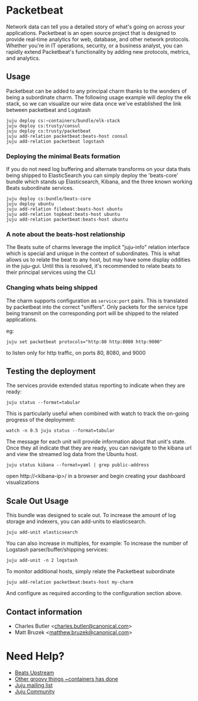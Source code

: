 # Packetbeat

Network data can tell you a detailed story of what's going on across your
applications. Packetbeat is an open source project that is designed to provide
real‑time analytics for web, database, and other network protocols. Whether
you're in IT operations, security, or a business analyst, you can rapidly
extend Packetbeat's functionality by adding new protocols, metrics, and
analytics.

## Usage

Packetbeat can be added to any principal charm thanks to the wonders of being
a subordinate charm. The following usage example will deploy the elk stack,
so we can visualize our wire data once we've established the link between
packetbeat and Logstash

    juju deploy cs:~containers/bundle/elk-stack
    juju deploy cs:trusty/consul
    juju deploy cs:trusty/packetbeat
    juju add-relation packetbeat:beats-host consul
    juju add-relation packetbeat logstash


### Deploying the minimal Beats formation

If you do not need log buffering and alternate transforms on your data thats
being shipped to ElasticSearch you can simply deploy the 'beats-core' bundle
which stands up Elasticsearch, Kibana, and the three known working Beats
subordinate services.

    juju deploy cs:bundle/beats-core
    juju deploy ubuntu
    juju add-relation filebeat:beats-host ubuntu
    juju add-relation topbeat:beats-host ubuntu
    juju add-relation packetbeat:beats-host ubuntu

### A note about the beats-host relationship

The Beats suite of charms leverage the implicit "juju-info" relation interface
which is special and unique in the context of subordinates. This is what allows
us to relate the beat to any host, but may have some display oddities in the
juju-gui. Until this is resolved, it's recommended to relate beats to their
principal services using the CLI

### Changing whats being shipped

The charm supports configuration as `service:port` pairs. This is translated
by packetbeat into the correct "sniffers". Only packets for the service type
being transmit on the corresponding port will be shipped to the related
applications.

eg:

    juju set packetbeat protocols="http:80 http:8080 http:9000"

to listen only for http traffic, on ports 80, 8080, and 9000

## Testing the deployment

The services provide extended status reporting to indicate when they are ready:

    juju status --format=tabular

This is particularly useful when combined with watch to track the on-going
progress of the deployment:

    watch -n 0.5 juju status --format=tabular

The message for each unit will provide information about that unit's state.
Once they all indicate that they are ready, you can navigate to the kibana
url and view the streamed log data from the Ubuntu host.

    juju status kibana --format=yaml | grep public-address

  open http://&lt;kibana-ip&gt;/ in a browser and begin creating your dashboard
  visualizations

## Scale Out Usage

This bundle was designed to scale out. To increase the amount of log storage and
indexers, you can add-units to elasticsearch.

    juju add-unit elasticsearch

You can also increase in multiples, for example: To increase the number of
Logstash parser/buffer/shipping services:

    juju add-unit -n 2 logstash

To monitor additional hosts, simply relate the Packetbeat subordinate

    juju add-relation packetbeat:beats-host my-charm

And configure as required according to the configuration section above.

## Contact information

- Charles Butler &lt;charles.butler@canonical.com&gt;
- Matt Bruzek &lt;matthew.bruzek@canonical.com&gt;

# Need Help?

- [Beats Upstream](https://github.com/elastic/beats)
- [Other groovy things ~containers has done](http://jujucharms.com/u/containers)
- [Juju mailing list](https://lists.ubuntu.com/mailman/listinfo/juju)
- [Juju Community](https://jujucharms.com/community)
